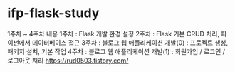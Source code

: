 # ifp-flask-study
1주차 ~ 4주차 내용
1주차 : Flask 개발 환경 설정
2주차 : Flask 기본 CRUD 처리, 파이썬에서 데이터베이스 접근
3주차 : 블로그 웹 애플리케이션 개발(0) : 프로젝트 생성, 패키지 설치, 기본 작업
4주차 : 블로그 웹 애플리케이션 개발(1) : 회원가입 / 로그인 / 로그아웃 처리
https://rud0503.tistory.com/
